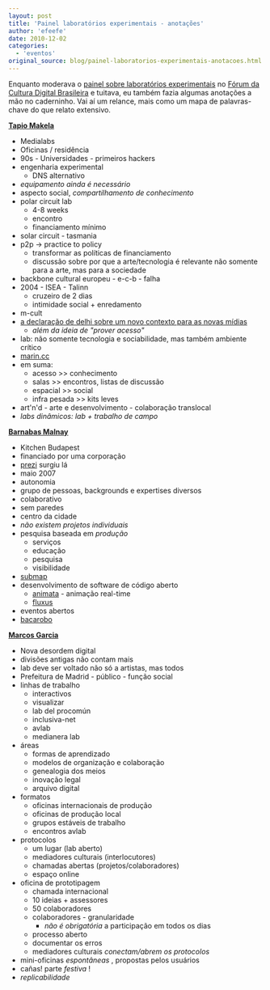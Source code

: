 ```yaml
---
layout: post
title: 'Painel laboratórios experimentais - anotações'
author: 'efeefe'
date: 2010-12-02
categories:
  - 'eventos'
original_source: blog/painel-laboratorios-experimentais-anotacoes.html
---
```


﻿Enquanto moderava o [painel sobre laboratórios experimentais](http://culturadigital.br/redelabs/2010/12/painel-internacional-laboratorios-experimentais/) no [Fórum da Cultura Digital Brasileira](http://culturadigital.br/forum2010) e tuitava, eu também fazia algumas anotações a mão no caderninho. Vai aí um relance, mais como um mapa de palavras-chave do que relato extensivo.

**[Tapio Makela](http://tapio.translocal.net/)**

-   Medialabs
-   Oficinas / residência
-   90s - Universidades - primeiros hackers
-   engenharia experimental
    -   DNS alternativo
-   *equipamento ainda é necessário*
-   aspecto social, *compartilhamento de conhecimento*
-   polar circuit lab
    -   4-8 weeks
    -   encontro
    -   financiamento mínimo
-   solar circuit - tasmania
-   p2p -\> practice to policy
    -   transformar as políticas de financiamento
    -   discussão sobre por que a arte/tecnologia é relevante não somente para a arte, mas para a sociedade
-   backbone cultural europeu - e-c-b - falha
-   2004 - ISEA - Talinn
    -   cruzeiro de 2 dias
    -   intimidade social + enredamento
-   m-cult
-   [a declaração de delhi sobre um novo contexto para as novas mídias](http://www.virtueelplatform.nl/en/2386)
    -   *além da ideia de \"prover acesso\"*
-   lab: não somente tecnologia e sociabilidade, mas também ambiente crítico
-   [marin.cc](http://marin.cc/)
-   em suma:
    -   acesso \>\> conhecimento
    -   salas \>\> encontros, listas de discussão
    -   espacial \>\> social
    -   infra pesada \>\> kits leves
-   art\'n\'d - arte e desenvolvimento - colaboração translocal
-   *labs dinâmicos: lab + trabalho de campo*

[**Barnabas Malnay**](http://www.virtueelplatform.nl/en/2386)

-   Kitchen Budapest
-   financiado por uma corporação
-   [prezi](http://prezi.com/) surgiu lá
-   maio 2007
-   autonomia
-   grupo de pessoas, backgrounds e expertises diversos
-   colaborativo
-   sem paredes
-   centro da cidade
-   *não existem projetos individuais*
-   pesquisa baseada em *produção*
    -   serviços
    -   educação
    -   pesquisa
    -   visibilidade
-   [submap](http://www.kitchenbudapest.hu/en/projects/submap)
-   desenvolvimento de software de código aberto
    -   [animata](http://animata.kibu.hu/) - animação real-time
    -   [fluxus](http://www.kitchenbudapest.hu/en/event/fluxus)
-   eventos abertos
-   [bacarobo](http://bacarobo.kibu.hu/)

[**Marcos Garcia**](http://medialab-prado.es/)

-   Nova desordem digital
-   divisões antigas não contam mais
-   lab deve ser voltado não só a artistas, mas todos
-   Prefeitura de Madrid - público - função social
-   linhas de trabalho
    -   interactivos
    -   visualizar
    -   lab del procomún
    -   inclusiva-net
    -   avlab
    -   medianera lab
-   áreas
    -   formas de aprendizado
    -   modelos de organização e colaboração
    -   genealogia dos meios
    -   inovação legal
    -   arquivo digital
-   formatos
    -   oficinas internacionais de produção
    -   oficinas de produção local
    -   grupos estáveis de trabalho
    -   encontros avlab
-   protocolos
    -   um lugar (lab aberto)
    -   mediadores culturais (interlocutores)
    -   chamadas abertas (projetos/colaboradores)
    -   espaço online
-   oficina de prototipagem
    -   chamada internacional
    -   10 ideias + assessores
    -   50 colaboradores
    -   colaboradores - granularidade
        -   *não é obrigatória* a participação em todos os dias
    -   processo aberto
    -   documentar os erros
    -   mediadores culturais *conectam/abrem os protocolos*
-   mini-oficinas *espontâneas* , propostas pelos usuários
-   cañas! parte *festiva* !
-   *replicabilidade*
